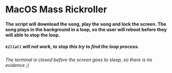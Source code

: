 # MacOS Mass Rickroller 
#### The script will download the song, play the song and lock the screen. The song plays in the background in a loop, so the user will reboot before they will able to stop the loop.
##### `killall` will not work, to stop this try to find the loop process.
_The terminal is closed before the screen goes to sleep, so there is no evidence ;)_
